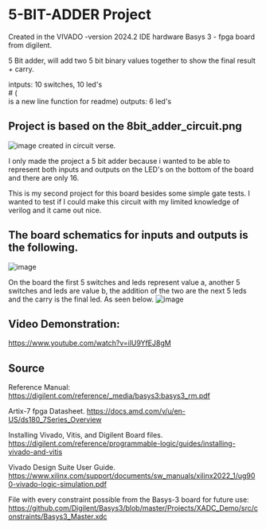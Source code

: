# 5-BIT-ADDER Project


Created in the VIVADO -version 2024.2 IDE
hardware Basys 3 - fpga board from digilent. 

5 Bit adder, will add two 5 bit binary values together to show the final result + carry.

intputs: 10 switches, 10 led's<br /> # (<br /> is a new line function for readme)
outputs: 6 led's<br />

## Project is based on the 8bit_adder_circuit.png 
![image](https://github.com/user-attachments/assets/b4566987-e51c-4ce5-9194-1d1f4b7cc562)
created in circuit verse.

I only made the project a 5 bit adder because i wanted to be able to represent both inputs and outputs on the LED's on the bottom of the board and there are only 16.

This is my second project for this board besides some simple gate tests. I wanted to test if I could make this circuit with my limited knowledge of verilog and it came out nice. 




## The board schematics for inputs and outputs is the following.
![image](https://github.com/user-attachments/assets/303995f6-5561-471e-af51-ed8a0c3e691d)



On the board the first 5 switches and leds represent value a, another 5 switches and leds are value b, the addition of the two are the next 5 leds and the carry is the final led.
As seen below. 
![image](https://github.com/user-attachments/assets/1121548a-5ca4-4f47-8b06-3c819789e1e4)



## Video Demonstration:
https://www.youtube.com/watch?v=ilU9YfEJ8gM



## Source
Reference Manual:
  https://digilent.com/reference/_media/basys3:basys3_rm.pdf

Artix-7 fpga Datasheet. 
  https://docs.amd.com/v/u/en-US/ds180_7Series_Overview

Installing Vivado, Vitis, and Digilent Board files.
  https://digilent.com/reference/programmable-logic/guides/installing-vivado-and-vitis

Vivado Design Suite User Guide.
  https://www.xilinx.com/support/documents/sw_manuals/xilinx2022_1/ug900-vivado-logic-simulation.pdf
  
File with every constraint possible from the Basys-3 board for future use:
https://github.com/Digilent/Basys3/blob/master/Projects/XADC_Demo/src/constraints/Basys3_Master.xdc


